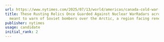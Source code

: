 ```yaml
---
url: https://www.nytimes.com/2025/07/13/world/americas/canada-cold-war-golden-dome.html
title: These Rusting Relics Once Guarded Against Nuclear WarRadars across Canada were
  meant to warn of Soviet bombers over the Arctic, a region facing renewed militarization.
publisher: nytimes
usage: candidate
initial_rank: 2
---
```

